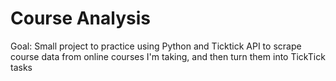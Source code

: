# Course Analysis

Goal:
Small project to practice using Python and Ticktick API to scrape course data from online courses I'm taking, and then turn them into TickTick tasks

